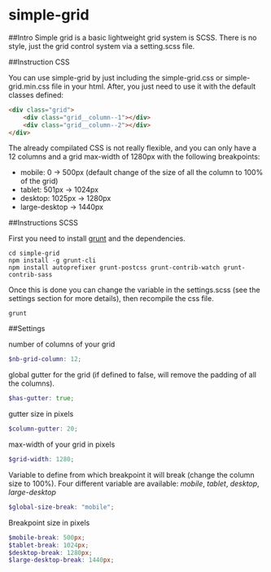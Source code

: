 # simple-grid

##Intro
Simple grid is a basic lightweight grid system is SCSS. There is no style, just the grid control system via a setting.scss file.


##Instruction CSS

You can use simple-grid by just including the simple-grid.css or simple-grid.min.css file in your html.
After, you just need to use it with the default classes defined:

```html
<div class="grid">
	<div class="grid__column--1"></div>
	<div class="grid__column--2"></div>
</div>
```

The already compilated CSS is not really flexible, and you can only have a 12 columns and a grid max-width of 1280px with the following breakpoints:
- mobile: 0 -> 500px (default change of the size of all the column to 100% of the grid)
- tablet: 501px -> 1024px
- desktop: 1025px -> 1280px
- large-desktop -> 1440px


##Instructions SCSS

First you need to install [grunt](http://gruntjs.com/getting-started) and the dependencies. 

```
cd simple-grid
npm install -g grunt-cli
npm install autoprefixer grunt-postcss grunt-contrib-watch grunt-contrib-sass
```

Once this is done you can change the variable in the settings.scss (see the settings section for more details), then recompile the css file.

```
grunt
```


##Settings

number of columns of your grid
```SCSS
$nb-grid-column: 12;
```

global gutter for the grid (if defined to false, will remove the padding of all the columns).
```SCSS
$has-gutter: true;
```

gutter size in pixels
```SCSS
$column-gutter: 20;
```

max-width of your grid in pixels
```SCSS
$grid-width: 1280;
```

Variable to define from which breakpoint it will break (change the column size to 100%).
Four different variable are available: *mobile*, *tablet*, *desktop*, *large-desktop*
```SCSS
$global-size-break: "mobile";
```

Breakpoint size in pixels
```SCSS
$mobile-break: 500px;
$tablet-break: 1024px;
$desktop-break: 1280px;
$large-desktop-break: 1440px;
```
